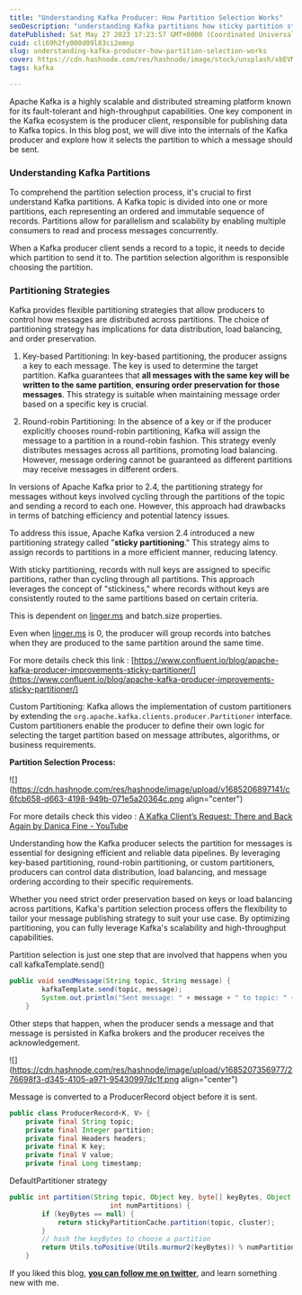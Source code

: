 ```yaml
---
title: "Understanding Kafka Producer: How Partition Selection Works"
seoDescription: "understanding Kafka partitions how sticky partition strategy is used"
datePublished: Sat May 27 2023 17:23:57 GMT+0000 (Coordinated Universal Time)
cuid: cli69h2fy000d09l83ci2emnp
slug: understanding-kafka-producer-how-partition-selection-works
cover: https://cdn.hashnode.com/res/hashnode/image/stock/unsplash/xbEVM6oJ1Fs/upload/cef16a2851b22fe378df5d43517981d8.jpeg
tags: kafka

---
```


Apache Kafka is a highly scalable and distributed streaming platform known for its fault-tolerant and high-throughput capabilities. One key component in the Kafka ecosystem is the producer client, responsible for publishing data to Kafka topics. In this blog post, we will dive into the internals of the Kafka producer and explore how it selects the partition to which a message should be sent.

### Understanding Kafka Partitions

To comprehend the partition selection process, it's crucial to first understand Kafka partitions. A Kafka topic is divided into one or more partitions, each representing an ordered and immutable sequence of records. Partitions allow for parallelism and scalability by enabling multiple consumers to read and process messages concurrently.

When a Kafka producer client sends a record to a topic, it needs to decide which partition to send it to. The partition selection algorithm is responsible choosing the partition.

### Partitioning Strategies

Kafka provides flexible partitioning strategies that allow producers to control how messages are distributed across partitions. The choice of partitioning strategy has implications for data distribution, load balancing, and order preservation.

1. Key-based Partitioning: In key-based partitioning, the producer assigns a key to each message. The key is used to determine the target partition. Kafka guarantees that **all messages with the same key will be written to the same partition**, **ensuring order preservation for those messages**. This strategy is suitable when maintaining message order based on a specific key is crucial.
    
2. Round-robin Partitioning: In the absence of a key or if the producer explicitly chooses round-robin partitioning, Kafka will assign the message to a partition in a round-robin fashion. This strategy evenly distributes messages across all partitions, promoting load balancing. However, message ordering cannot be guaranteed as different partitions may receive messages in different orders.
    

In versions of Apache Kafka prior to 2.4, the partitioning strategy for messages without keys involved cycling through the partitions of the topic and sending a record to each one. However, this approach had drawbacks in terms of batching efficiency and potential latency issues.

To address this issue, Apache Kafka version 2.4 introduced a new partitioning strategy called "**sticky partitioning**." This strategy aims to assign records to partitions in a more efficient manner, reducing latency.

With sticky partitioning, records with null keys are assigned to specific partitions, rather than cycling through all partitions. This approach leverages the concept of "stickiness," where records without keys are consistently routed to the same partitions based on certain criteria.

This is dependent on [linger.ms](http://linger.ms) and batch.size properties.

Even when [linger.ms](http://linger.ms) is 0, the producer will group records into batches when they are produced to the same partition around the same time.

For more details check this link : [https://www.confluent.io/blog/apache-kafka-producer-improvements-sticky-partitioner/](https://www.confluent.io/blog/apache-kafka-producer-improvements-sticky-partitioner/)

Custom Partitioning: Kafka allows the implementation of custom partitioners by extending the `org.apache.kafka.clients.producer.Partitioner` interface. Custom partitioners enable the producer to define their own logic for selecting the target partition based on message attributes, algorithms, or business requirements.

**Partition Selection Process:**

![](https://cdn.hashnode.com/res/hashnode/image/upload/v1685206897141/c6fcb658-d663-4198-949b-071e5a20364c.png align="center")

For more details check this video : [A Kafka Client’s Request: There and Back Again by Danica Fine - YouTube](https://www.youtube.com/watch?v=DkYNfb5-L9o&ab_channel=Devoxx)

Understanding how the Kafka producer selects the partition for messages is essential for designing efficient and reliable data pipelines. By leveraging key-based partitioning, round-robin partitioning, or custom partitioners, producers can control data distribution, load balancing, and message ordering according to their specific requirements.

Whether you need strict order preservation based on keys or load balancing across partitions, Kafka's partition selection process offers the flexibility to tailor your message publishing strategy to suit your use case. By optimizing partitioning, you can fully leverage Kafka's scalability and high-throughput capabilities.

Partition selection is just one step that are involved that happens when you call kafkaTemplate.send()

```java
public void sendMessage(String topic, String message) {
        kafkaTemplate.send(topic, message);
        System.out.println("Sent message: " + message + " to topic: " + topic);
    }
```

Other steps that happen, when the producer sends a message and that message is persisted in Kafka brokers and the producer receives the acknowledgement.

![](https://cdn.hashnode.com/res/hashnode/image/upload/v1685207356977/276698f3-d345-4105-a971-95430997dc1f.png align="center")

Message is converted to a ProducerRecord object before it is sent.

```java
public class ProducerRecord<K, V> {
    private final String topic;
    private final Integer partition;
    private final Headers headers;
    private final K key;
    private final V value;
    private final Long timestamp;
```

DefaultPartitioner strategy

```java
public int partition(String topic, Object key, byte[] keyBytes, Object value, byte[] valueBytes, Cluster cluster,
                         int numPartitions) {
        if (keyBytes == null) {
            return stickyPartitionCache.partition(topic, cluster);
        }
        // hash the keyBytes to choose a partition
        return Utils.toPositive(Utils.murmur2(keyBytes)) % numPartitions;
    }
```

If you liked this blog, [**you can follow me on twitter**](https://twitter.com/nkalra0123), and learn something new with me.